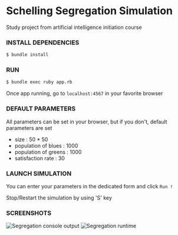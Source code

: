 # Schelling Segregation Simulation

Study project from artificial intelligence initiation course

### INSTALL DEPENDENCIES

```bash
$ bundle install
```

### RUN

```bash
$ bundle exec ruby app.rb
```
Once app running, go to ```localhost:4567``` in your favorite browser

### DEFAULT PARAMETERS

All parameters can be set in your browser, but if you don't, default parameters are set

- size : 50 * 50
- population of blues : 1000
- population of greens : 1000
- satisfaction rate : 30

### LAUNCH SIMULATION

You can enter your parameters in the dedicated form and click ```Run !```

Stop/Restart the simulation by using 'S' key

### SCREENSHOTS

![Segregation console output](http://snag.gy/6QqYt.jpg)
![Segregation runtime](http://snag.gy/AxhQK.jpg)

